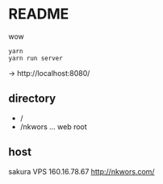 # README #

wow

```
yarn
yarn run server
```
-> http://localhost:8080/


## directory

- /  
- /nkwors ... web root


## host

sakura VPS 
160.16.78.67
http://nkwors.com/
